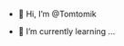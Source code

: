 - 👋 Hi, I’m @Tomtomik

- 🌱 I’m currently learning ...



<!---
Tomtomik/Tomtomik is a ✨ special ✨ repository because its `README.md` (this file) appears on your GitHub profile.
You can click the Preview link to take a look at your changes.

